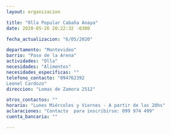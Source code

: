 ```yaml
---
layout: organizacion

title: "Olla Popular Cabaña Anaya"
date: 2020-05-26 20:22:32 -0300

fecha_actualizacion: "6/05/2020"

departamento: "Montevideo"
barrio: "Paso de la Arena"
actividades: "Olla"
necesidades: "Alimentos"
necesidades_especificas: ""
telefono_contacto: "094762392
Leonel Cardozo"
direccion: "Lomas de Zamora 2512"

otros_contactos: ""
horario: "Lunes Miércoles y Viernes - A partir de las 20hs"
aclaraciones: "Contacto  para inscribirse: 099 974 499"
cuenta_bancaria: ""

---
```

